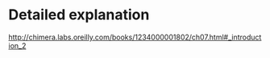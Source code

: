# Detailed explanation
http://chimera.labs.oreilly.com/books/1234000001802/ch07.html#_introduction_2
